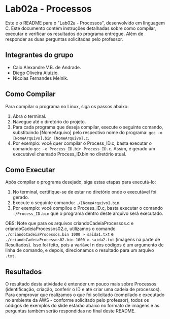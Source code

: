 # Lab02a - Processos

Este é o README para o "Lab02a - Processos", desenvolvido em linguagem C. Este documento contém instruções detalhadas sobre como compilar, executar e verificar os resultados do programa entregue. Além de responder as duas perguntas solicitadas pelo professor.

## Integrantes do grupo 
- Caio Alexandre V.B. de Andrade.
- Diego Oliveira Aluizio.
- Nicolas Fernandes Melnik.

## Como Compilar

Para compilar o programa no Linux, siga os passos abaixo:
1. Abra o terminal.
2. Navegue até o diretório do projeto.
3. Para cada programa que deseja compilar, execute o seguinte comando, substituindo [NomeArquivo] pelo respectivo nome do programa: `gcc -o [NomeArquivo].bin [NomeArquivo].c`.
4. Por exemplo: você quer compilar o Process_ID.c, basta executar o comando `gcc -o Process_ID.bin Process_ID.c`. Assim, é gerado um executável chamado Process_ID.bin no diretório atual.

## Como Executar

Após compilar o programa desejado, siga estas etapas para executá-lo:
1. No terminal, certifique-se de estar no diretório onde o executável foi gerado.
2. Execute o seguinte comando: `./[NomeArquivo].bin`.
3. Por exemplo: você compilou o Process_ID.c, basta executar o comando `./Process_ID.bin` que o programa dentro deste arquivo será executado.

OBS: Note que para os arquivos criandoCadeiaProcessos.c e criandoCadeiaProcessos02.c, utilizamos o comando `./criandoCadeiaProcessos.bin 1000 > saida1.txt` e `./criandoCadeiaProcessos02.bin 1000 > saida2.txt` (imagens na parte de Resultados). Isso foi feito, pois a variável n dos códigos é um argumento de linha de comando, e depois, direcionamos o resultado para um arquivo `.txt`.

## Resultados
O resultado desta atividade é entender um pouco mais sobre Processos (identificação, criação, conferir o ID e até criar uma cadeia de processos). Para comprovar que realizamos o que foi solicitado (compilado e executado no ambiente da AWS - conforme solicitado pelo professor), todos os códigos de exemplos do slide estarão abaixo no formato de imagens e as perguntas também serão respondidas no final deste README.

